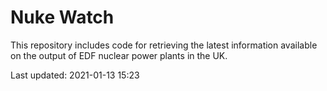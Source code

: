 # Nuke Watch

This repository includes code for retrieving the latest information available on the output of EDF nuclear power plants in the UK.

Last updated: 2021-01-13 15:23